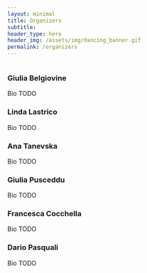 ```yaml
---
layout: minimal
title: Organizers
subtitle: 
header_type: hero
header_img: /assets/img/dancing_banner.gif
permalink: /organizers
---
```


<section>
  <div class="container">
    <div class="row align-items-center">
      <div class="col-md-6 order-md-2">
        <div class="p-5">
          <img class="img-fluid rounded-circle" src="https://scientilla.iit.it/api/v1/users/username/giulia.bemdiovine@iit.it/profile-image" alt="">
        </div>
      </div>
      <div class="col-md-6 order-md-1">
        <div class="p-5">
          <h3 class="display-4 text-center te t-md-left">Giulia Belgiovine</h3>
          Bio TODO
        </div>
      </div>
    </div>
  </div>
</section>

<section>
  <div class="container">
    <div class="row align-items-center">
      <div class="col-md-6">
        <div class="p-5">
          <img class="img-fluid rounded-circle" src="https://www.womentech.eu/sites/default/files/styles/protagonisti/public/schermata_2021-07-06_alle_08.47.48.png?itok=smNRXMTA" alt="">
        </div>
      </div>
      <div class="col-md-6">
        <div class="p-5">
          <h3 class="display-4 text-center te t-md-left">Linda Lastrico</h3>
          Bio TODO
        </div>
      </div>
    </div>
  </div>
</section>

<section>
  <div class="container">
    <div class="row align-items-center">
      <div class="col-md-6 order-md-2">
        <div class="p-5">
          <img class="img-fluid rounded-circle" src="https://usr-lab.github.io/assets/images/people//ana.jpg" alt="">
        </div>
      </div>
      <div class="col-md-6 order-md-1">
        <div class="p-5">
          <h3 class="display-4 text-center te t-md-left">Ana Tanevska</h3>
          Bio TODO
        </div>
      </div>
    </div>
  </div>
</section>

<section>
  <div class="container">
    <div class="row align-items-center">
      <div class="col-md-6">
        <div class="p-5">
          <img class="img-fluid rounded-circle" src="https://scientilla.iit.it/api/v1/users/username/giulia.pusceddu@iit.it/profile-image" alt="">
        </div>
      </div>
      <div class="col-md-6">
        <div class="p-5">
          <h3 class="display-4 text-center te t-md-left">Giulia Pusceddu</h3>
          Bio TODO
        </div>
      </div>
    </div>
  </div>
</section>

<section>
  <div class="container">
    <div class="row align-items-center">
      <div class="col-md-6 order-md-2">
        <div class="p-5">
          <img class="img-fluid rounded-circle" src="https://scientilla.iit.it/api/v1/users/username/francesca.cocchella@iit.it/profile-image" alt="">
        </div>
      </div>
      <div class="col-md-6 order-md-1">
        <div class="p-5">
          <h3 class="display-4 text-center te t-md-left">Francesca Cocchella</h3>
          Bio TODO
        </div>
      </div>
    </div>
  </div>
</section>

<section>
  <div class="container">
    <div class="row align-items-center">
      <div class="col-md-6">
        <div class="p-5">
          <img class="img-fluid rounded-circle" src="https://dariopasquali.github.io/assets/me2.jpg" alt="">
        </div>
      </div>
      <div class="col-md-6">
        <div class="p-5">
          <h3 class="display-4 text-center te t-md-left">Dario Pasquali</h3>
          Bio TODO
        </div>
      </div>
    </div>
  </div>
</section>